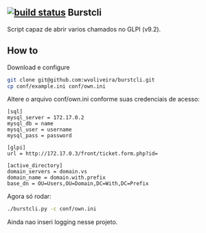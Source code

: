[![build status](https://travis-ci.org/wvoliveira/burstcli.svg?branch=master)](https://github.com/wvoliveira/burstcli)
Burstcli
---------

Script capaz de abrir varios chamados no GLPI (v9.2).  

How to
-----

Download e configure
```bash
git clone git@github.com:wvoliveira/burstcli.git
cp conf/example.ini conf/own.ini
```

Altere o arquivo conf/own.ini conforme suas credenciais de acesso:
```
[sql]
mysql_server = 172.17.0.2
mysql_db = name
mysql_user = username
mysql_pass = password

[glpi]
url = http://172.17.0.3/front/ticket.form.php?id=

[active_directory]
domain_servers = domain.vs
domain_name = domain.with.prefix
base_dn = OU=Users,OU=Domain,DC=With,DC=Prefix
```

Agora só rodar:
```bash
./burstcli.py -c conf/own.ini
```

Ainda nao inseri logging nesse projeto.
